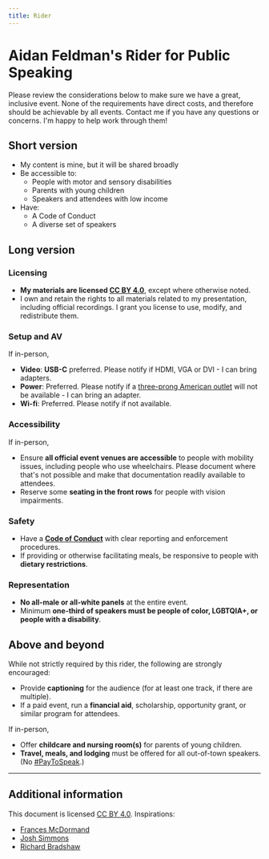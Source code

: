 ```yaml
---
title: Rider
---
```


# Aidan Feldman's Rider for Public Speaking

Please review the considerations below to make sure we have a great, inclusive event. None of the requirements have direct costs, and therefore should be achievable by all events. Contact me if you have any questions or concerns. I'm happy to help work through them!

## Short version

- My content is mine, but it will be shared broadly
- Be accessible to:
  - People with motor and sensory disabilities
  - Parents with young children
  - Speakers and attendees with low income
- Have:
  - A Code of Conduct
  - A diverse set of speakers

## Long version

### Licensing

- **My materials are licensed [CC BY 4.0](https://creativecommons.org/licenses/by/4.0/)**, except where otherwise noted.
- I own and retain the rights to all materials related to my presentation, including official recordings. I grant you license to use, modify, and redistribute them.

### Setup and AV

If in-person,

- **Video**: **USB-C** preferred. Please notify if HDMI, VGA or DVI - I can bring adapters.
- **Power**: Preferred. Please notify if a [three-prong American outlet](https://www.iec.ch/worldplugs/typeB.htm) will not be available - I can bring an adapter.
- **Wi-fi**: Preferred. Please notify if not available.

### Accessibility

If in-person,

- Ensure **all official event venues are accessible** to people with mobility issues, including people who use wheelchairs. Please document where that's not possible and make that documentation readily available to attendees.
- Reserve some **seating in the front rows** for people with vision impairments.

### Safety

- Have a **[Code of Conduct](https://www.ashedryden.com/blog/codes-of-conduct-101-faq)** with clear reporting and enforcement procedures.
- If providing or otherwise facilitating meals, be responsive to people with **dietary restrictions**.

### Representation

- **No all-male or all-white panels** at the entire event.
- Minimum **one-third of speakers must be people of color, LGBTQIA+, or people with a disability**.

## Above and beyond

While not strictly required by this rider, the following are strongly encouraged:

- Provide **captioning** for the audience (for at least one track, if there are multiple).
- If a paid event, run a **financial aid**, scholarship, opportunity grant, or similar program for attendees.

If in-person,

- Offer **childcare and nursing room(s)** for parents of young children.
- **Travel, meals, and lodging** must be offered for all out-of-town speakers. (No [\#PayToSpeak](https://paytospeak.org/).)

---

## Additional information

This document is licensed [CC BY 4.0](https://creativecommons.org/licenses/by/4.0/). Inspirations:

- [Frances McDormand](https://www.npr.org/sections/thetwo-way/2018/03/05/590867132/whats-an-inclusion-rider-here-s-the-story-behind-frances-mcdormand-s-closing-wor)
- [Josh Simmons](https://github.com/joshsimmons/inclusion-rider)
- [Richard Bradshaw](https://thefriendlytester.co.uk/speaker-rider/)
